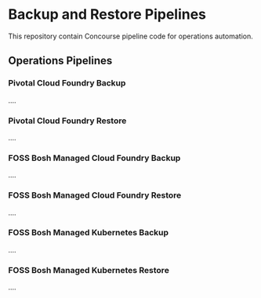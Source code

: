 # Backup and Restore Pipelines

This repository contain Concourse pipeline code for operations automation. 

## Operations Pipelines

### Pivotal Cloud Foundry Backup

....

### Pivotal Cloud Foundry Restore

....

### FOSS Bosh Managed Cloud Foundry Backup

....

### FOSS Bosh Managed Cloud Foundry Restore

....

### FOSS Bosh Managed Kubernetes Backup

....

### FOSS Bosh Managed Kubernetes Restore

....
